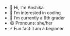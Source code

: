 - 👋 Hi, I’m Anshika
- 👀 I’m interested in coding
- 🌱 I’m currently a 9th grader
- 😄 Pronouns: she/her
- ⚡ Fun fact: I am a beginner 
  
